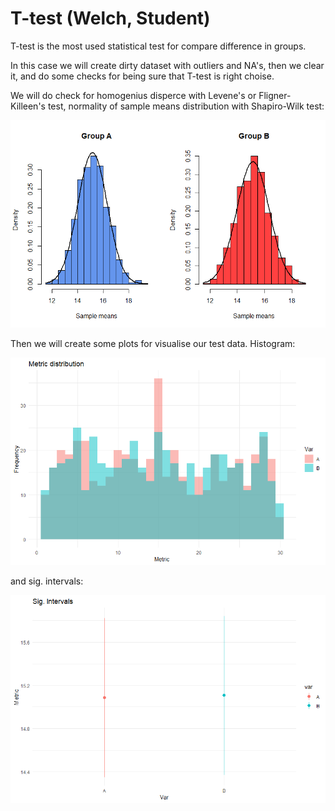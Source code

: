 # T-test (Welch, Student)
T-test is the most used statistical test for compare difference in groups.

In this case we will create dirty dataset with outliers and NA's, then we clear it, and do some checks for being sure that T-test is right choise.

We will do check for homogenius disperce with Levene's or Fligner-Killeen's test, normality of sample means distribution with Shapiro-Wilk test:

<img src ="sample_means.png"></img>

Then we will create some plots for visualise our test data. Histogram:

<img src ="hist_of_AB.png"></img>

and sig. intervals:

<img src ="sig_int_AB.png"></img>
